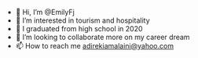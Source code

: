- 👋 Hi, I’m @EmilyFj
- 👀 I’m interested in tourism and hospitality 
- 🌱 I graduated from high school in 2020 
- 💞️ I’m looking to collaborate more on my career dream
- 📫 How to reach me adirekiamalaini@yahoo.com 

<!---
EmilyFj/EmilyFj is a ✨ special ✨ repository because its `README.md` (this file) appears on your GitHub profile.
You can click the Preview link to take a look at your changes.
--->
